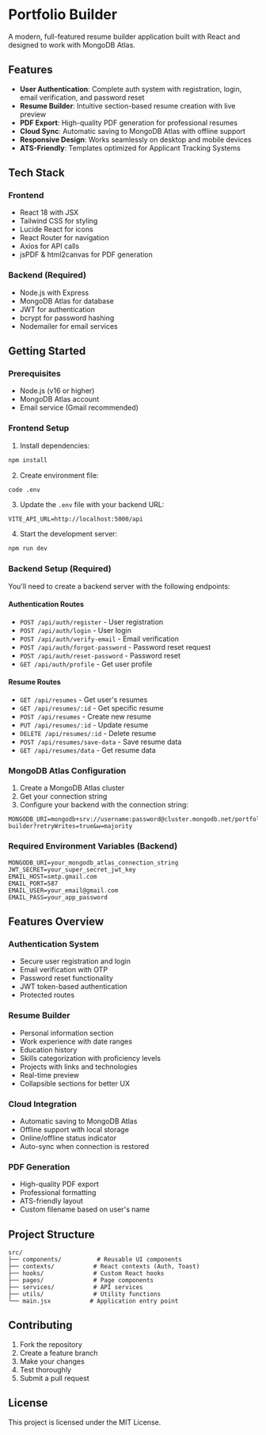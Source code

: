 # Portfolio Builder

A modern, full-featured resume builder application built with React and designed to work with MongoDB Atlas.

## Features

- **User Authentication**: Complete auth system with registration, login, email verification, and password reset
- **Resume Builder**: Intuitive section-based resume creation with live preview
- **PDF Export**: High-quality PDF generation for professional resumes
- **Cloud Sync**: Automatic saving to MongoDB Atlas with offline support
- **Responsive Design**: Works seamlessly on desktop and mobile devices
- **ATS-Friendly**: Templates optimized for Applicant Tracking Systems

## Tech Stack

### Frontend
- React 18 with JSX
- Tailwind CSS for styling
- Lucide React for icons
- React Router for navigation
- Axios for API calls
- jsPDF & html2canvas for PDF generation

### Backend (Required)
- Node.js with Express
- MongoDB Atlas for database
- JWT for authentication
- bcrypt for password hashing
- Nodemailer for email services

## Getting Started

### Prerequisites
- Node.js (v16 or higher)
- MongoDB Atlas account
- Email service (Gmail recommended)

### Frontend Setup

1. Install dependencies:
```bash
npm install
```

2. Create environment file:
```bash
code .env
```

3. Update the `.env` file with your backend URL:
```env
VITE_API_URL=http://localhost:5000/api
```

4. Start the development server:
```bash
npm run dev
```

### Backend Setup (Required)

You'll need to create a backend server with the following endpoints:

#### Authentication Routes
- `POST /api/auth/register` - User registration
- `POST /api/auth/login` - User login
- `POST /api/auth/verify-email` - Email verification
- `POST /api/auth/forgot-password` - Password reset request
- `POST /api/auth/reset-password` - Password reset
- `GET /api/auth/profile` - Get user profile

#### Resume Routes
- `GET /api/resumes` - Get user's resumes
- `GET /api/resumes/:id` - Get specific resume
- `POST /api/resumes` - Create new resume
- `PUT /api/resumes/:id` - Update resume
- `DELETE /api/resumes/:id` - Delete resume
- `POST /api/resumes/save-data` - Save resume data
- `GET /api/resumes/data` - Get resume data

### MongoDB Atlas Configuration

1. Create a MongoDB Atlas cluster
2. Get your connection string
3. Configure your backend with the connection string:
```env
MONGODB_URI=mongodb+srv://username:password@cluster.mongodb.net/portfolio-builder?retryWrites=true&w=majority
```

### Required Environment Variables (Backend)

```env
MONGODB_URI=your_mongodb_atlas_connection_string
JWT_SECRET=your_super_secret_jwt_key
EMAIL_HOST=smtp.gmail.com
EMAIL_PORT=587
EMAIL_USER=your_email@gmail.com
EMAIL_PASS=your_app_password
```

## Features Overview

### Authentication System
- Secure user registration and login
- Email verification with OTP
- Password reset functionality
- JWT token-based authentication
- Protected routes

### Resume Builder
- Personal information section
- Work experience with date ranges
- Education history
- Skills categorization with proficiency levels
- Projects with links and technologies
- Real-time preview
- Collapsible sections for better UX

### Cloud Integration
- Automatic saving to MongoDB Atlas
- Offline support with local storage
- Online/offline status indicator
- Auto-sync when connection is restored

### PDF Generation
- High-quality PDF export
- Professional formatting
- ATS-friendly layout
- Custom filename based on user's name

## Project Structure

```
src/
├── components/          # Reusable UI components
├── contexts/           # React contexts (Auth, Toast)
├── hooks/              # Custom React hooks
├── pages/              # Page components
├── services/           # API services
├── utils/              # Utility functions
└── main.jsx           # Application entry point
```

## Contributing

1. Fork the repository
2. Create a feature branch
3. Make your changes
4. Test thoroughly
5. Submit a pull request

## License

This project is licensed under the MIT License.
